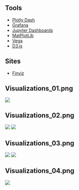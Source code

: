 ## Tools

* [Plotly Dash](https://plot.ly/products/dash/)
* [Grafana](https://grafana.com)
* [Jupyter Dashboards](https://jupyter-dashboards-layout.readthedocs.io/en/latest/)
* [MatPlotLib](https://matplotlib.org)
* [Vega](https://vega.github.io/vega/)
* [D3.js](https://d3js.org)

## Sites

* [Finviz](https://finviz.com/map.ashx?t=sec)

## Visualizations_01.png
![](https://github.com/geoffreylink/Projects/blob/master/10%20Visualizations/Visualizations_01.png)

## Visualizations_02.png
![](https://github.com/geoffreylink/Projects/blob/master/10%20Visualizations/Visualizations_02.png)
![](https://github.com/geoffreylink/Projects/blob/master/Images/Visualizations_02.png)

## Visualizations_03.png
![](https://github.com/geoffreylink/Projects/blob/master/10%20Visualizations/Visualizations_03.png)
![](https://github.com/geoffreylink/Projects/blob/master/Images/Visualizations_03.png)

## Visualizations_04.png
![](https://github.com/geoffreylink/Projects/blob/master/10%20Visualizations/Visualizations_04.png)
